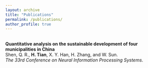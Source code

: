 ```yaml
---
layout: archive
title: "Publications"
permalink: /publications/
author_profile: true
---
```


<br>
<b>Quantitative analysis on the sustainable development of four municipalities in China</b> <br> 
Shen, Q. R., <b>H. Tian</b>, X. Y. Han, H. Zhang, and W. Sun.
<br>
<i>The 33rd Conference on Neural Information Processing Systems</i>.
